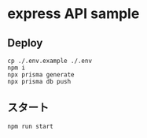 # express API sample

## Deploy
```shell
cp ./.env.example ./.env
npm i
npx prisma generate
npx prisma db push
```

## スタート
```shell
npm run start
```
